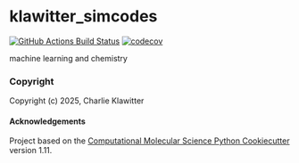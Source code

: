 klawitter_simcodes
==============================
[//]: # (Badges)
[![GitHub Actions Build Status](https://github.com/REPLACE_WITH_OWNER_ACCOUNT/klawitter_simcodes_repo/workflows/CI/badge.svg)](https://github.com/REPLACE_WITH_OWNER_ACCOUNT/klawitter_simcodes_repo/actions?query=workflow%3ACI)
[![codecov](https://codecov.io/gh/REPLACE_WITH_OWNER_ACCOUNT/klawitter_simcodes/branch/main/graph/badge.svg)](https://codecov.io/gh/REPLACE_WITH_OWNER_ACCOUNT/klawitter_simcodes/branch/main)


machine learning and chemistry

### Copyright

Copyright (c) 2025, Charlie Klawitter


#### Acknowledgements
 
Project based on the 
[Computational Molecular Science Python Cookiecutter](https://github.com/molssi/cookiecutter-cms) version 1.11.
